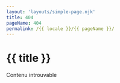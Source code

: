 ```yaml
---
layout: 'layouts/simple-page.njk'
title: 404
pageName: 404
permalink: /{{ locale }}/{{ pageName }}/
---
```


<div class="text-center">

# {{ title }}

Contenu introuvable
</div>

<script>plausible("404",{ props: { path: document.location.pathname } });</script>